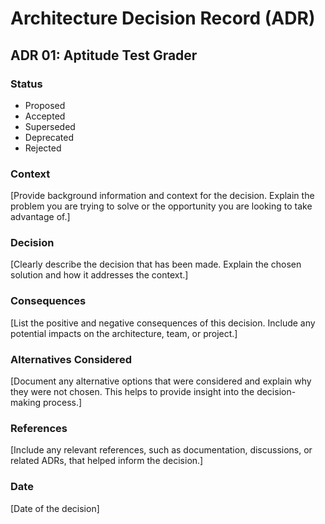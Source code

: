 # Architecture Decision Record (ADR)

## ADR 01: Aptitude Test Grader

### Status
- Proposed
- Accepted
- Superseded
- Deprecated
- Rejected

### Context
[Provide background information and context for the decision. Explain the problem you are trying to solve or the opportunity you are looking to take advantage of.]

### Decision
[Clearly describe the decision that has been made. Explain the chosen solution and how it addresses the context.]

### Consequences
[List the positive and negative consequences of this decision. Include any potential impacts on the architecture, team, or project.]

### Alternatives Considered
[Document any alternative options that were considered and explain why they were not chosen. This helps to provide insight into the decision-making process.]

### References
[Include any relevant references, such as documentation, discussions, or related ADRs, that helped inform the decision.]

### Date
[Date of the decision]
